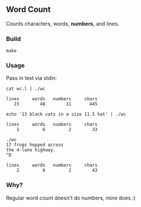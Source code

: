 ## Word Count

Counts characters, words, **numbers**, and lines.

### Build

    make

### Usage

Pass in text via stdin:

    cat wc.l | ./wc

    lines     words   numbers     chars
       23        48        11       445

    echo '13 black cats in a size 11.5 hat' | ./wc

    lines     words   numbers     chars
        1         6         2        33

    ./wc        
    17 frogs hopped across
    the 4-lane highway.
    ^D

    lines     words   numbers     chars
        2         6         2        43


### Why?

Regular word count doesn't do numbers, mine does  :)
